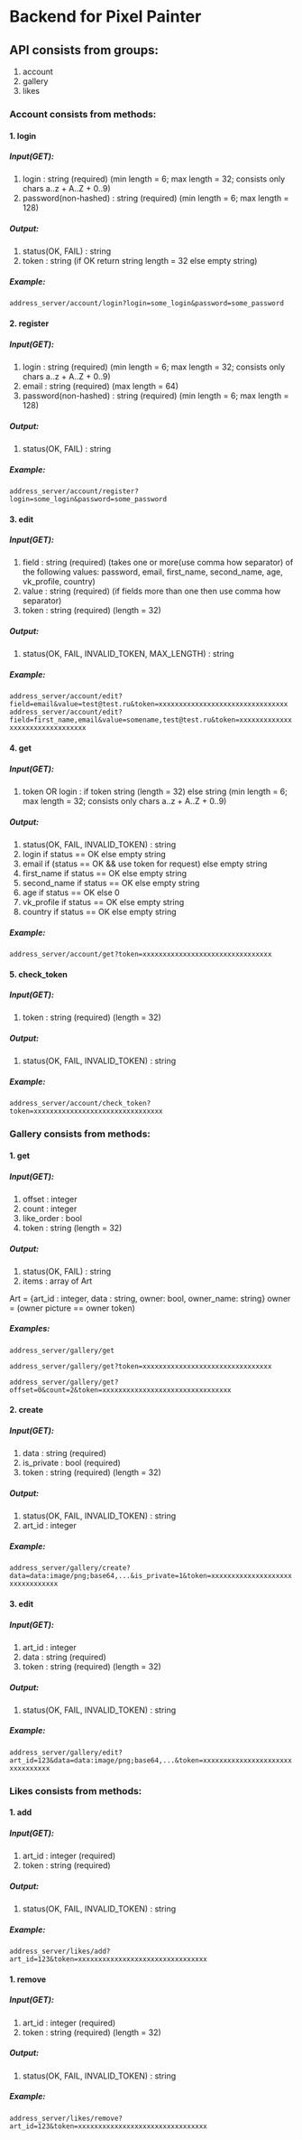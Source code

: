 # Backend for Pixel Painter

## API consists from groups:
1. account
1. gallery
1. likes

### Account consists from methods:
#### 1. login
##### Input(GET): 
1. login : string (required) (min length = 6; max length = 32; consists only chars a..z + A..Z + 0..9)
1. password(non-hashed) : string (required) (min length = 6; max length = 128)
##### Output: 
1. status(OK, FAIL) : string 
1. token : string (if OK return string length = 32 else empty string)
##### Example:
```address_server/account/login?login=some_login&password=some_password```
#### 2. register
##### Input(GET): 
1. login : string (required) (min length = 6; max length = 32; consists only chars a..z + A..Z + 0..9)
1. email : string (required) (max length = 64)
1. password(non-hashed) : string (required) (min length = 6; max length = 128)
##### Output:
1. status(OK, FAIL) : string
##### Example:
```address_server/account/register?login=some_login&password=some_password```
#### 3. edit
##### Input(GET):
1. field : string (required) (takes one or more(use comma how separator) of the following values: password, email, first_name, second_name, age, vk_profile, country)
1. value : string (required) (if fields more than one then use comma how separator)
1. token : string (required) (length = 32)
##### Output:
1. status(OK, FAIL, INVALID_TOKEN, MAX_LENGTH) : string
##### Example:
```address_server/account/edit?field=email&value=test@test.ru&token=xxxxxxxxxxxxxxxxxxxxxxxxxxxxxxxx```
```address_server/account/edit?field=first_name,email&value=somename,test@test.ru&token=xxxxxxxxxxxxxxxxxxxxxxxxxxxxxxxx```
#### 4. get
##### Input(GET):
1. token OR login : if token string (length = 32) else string (min length = 6; max length = 32; consists only chars a..z + A..Z + 0..9)
##### Output:
1. status(OK, FAIL, INVALID_TOKEN) : string
1. login if status == OK else empty string
1. email if (status == OK && use token for request) else empty string
1. first_name if status == OK else empty string
1. second_name if status == OK else empty string
1. age if status == OK else 0
1. vk_profile if status == OK else empty string
1. country if status == OK else empty string
##### Example:
```address_server/account/get?token=xxxxxxxxxxxxxxxxxxxxxxxxxxxxxxxx```
#### 5. check_token
##### Input(GET):
1. token : string (required) (length = 32)
##### Output:
1. status(OK, FAIL, INVALID_TOKEN) : string
##### Example:
```address_server/account/check_token?token=xxxxxxxxxxxxxxxxxxxxxxxxxxxxxxxx```

### Gallery consists from methods:
#### 1. get
##### Input(GET):
1. offset : integer
1. count : integer
1. like_order : bool
1. token : string (length = 32)
##### Output:
1. status(OK, FAIL) : string
1. items : array of Art

Art = {art_id : integer, data : string, owner: bool, owner_name: string}
owner = (owner picture == owner token)
##### Examples:
```address_server/gallery/get```

```address_server/gallery/get?token=xxxxxxxxxxxxxxxxxxxxxxxxxxxxxxxx```

```address_server/gallery/get?offset=0&count=2&token=xxxxxxxxxxxxxxxxxxxxxxxxxxxxxxxx```
#### 2. create
##### Input(GET):
1. data : string (required)
1. is_private : bool (required)
1. token : string (required) (length = 32)
##### Output:
1. status(OK, FAIL, INVALID_TOKEN) : string
1. art_id : integer
##### Example: 
```address_server/gallery/create?data=data:image/png;base64,...&is_private=1&token=xxxxxxxxxxxxxxxxxxxxxxxxxxxxxxxx```
#### 3. edit
##### Input(GET):
1. art_id : integer
1. data : string (required)
1. token : string (required) (length = 32)
##### Output:
1. status(OK, FAIL, INVALID_TOKEN) : string
##### Example:
```address_server/gallery/edit?art_id=123&data=data:image/png;base64,...&token=xxxxxxxxxxxxxxxxxxxxxxxxxxxxxxxx```

### Likes consists from methods:
#### 1. add
##### Input(GET):
1. art_id : integer (required)
1. token : string (required)
##### Output:
1. status(OK, FAIL, INVALID_TOKEN) : string
##### Example:
```address_server/likes/add?art_id=123&token=xxxxxxxxxxxxxxxxxxxxxxxxxxxxxxxx```
#### 1. remove
##### Input(GET):
1. art_id : integer (required)
1. token : string (required) (length = 32)
##### Output:
1. status(OK, FAIL, INVALID_TOKEN) : string
##### Example:
```address_server/likes/remove?art_id=123&token=xxxxxxxxxxxxxxxxxxxxxxxxxxxxxxxx```
